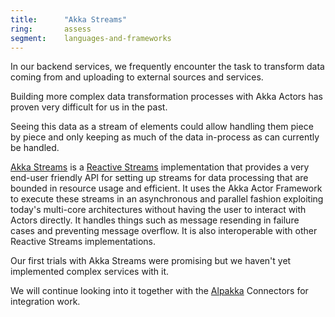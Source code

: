 ```yaml
---
title:      "Akka Streams"
ring:       assess
segment:    languages-and-frameworks
---
```


In our backend services, we frequently encounter the task to transform data coming from and uploading to external sources and services.

Building more complex data transformation processes with Akka Actors has proven very difficult for us in the past.

Seeing this data as a stream of elements could allow handling them piece by piece and only keeping as much of the data in-process as can currently be handled.

[Akka Streams](http://doc.akka.io/docs/akka/current/scala/stream/index.html) is a [Reactive Streams](http://www.reactive-streams.org/) implementation that provides a very end-user friendly API for setting up streams for data processing that are bounded in resource usage and efficient.
It uses the Akka Actor Framework to execute these streams in an asynchronous and parallel fashion exploiting today's multi-core architectures without having the user to interact with Actors directly.
It handles things such as message resending in failure cases and preventing message overflow. It is also interoperable with other Reactive Streams implementations.

Our first trials with Akka Streams were promising but we haven't yet implemented complex services with it.

We will continue looking into it together with the [Alpakka](/languages-and-frameworks/alpakka/) Connectors for integration
work.
